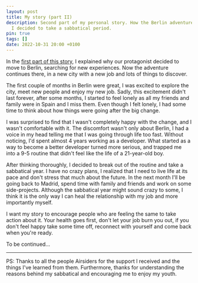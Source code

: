 ```yaml
---
layout: post
title: My story (part II)
description: Second part of my personal story. How the Berlin adventure went and why
  I decided to take a sabbatical period.
pin: true
tags: []
date: 2022-10-31 20:00 +0100
---
```


In the [first part of this story](https://monkeyandres.com/post/la-historia-de-un-muchacho/), I explained why our protagonist decided to move to Berlin, searching for new experiences. Now the adventure continues there, in a new city with a new job and lots of things to discover.

The first couple of months in Berlin were great, I was excited to explore the city, meet new people and enjoy my new job. Sadly, this excitement didn't last forever, after some months, I started to feel lonely as all my friends and family were in Spain and I miss them. Even though I felt lonely, I had some time to think about how things were going after the big change.

I was surprised to find that I wasn't completely happy with the change, and I wasn't comfortable with it. The discomfort wasn't only about Berlin, I had a voice in my head telling me that I was going through life too fast. Without noticing, I'd spent almost 4 years working as a developer. What started as a way to become a better developer turned more serious, and trapped me into a 9-5 routine that didn't feel like the life of a 21-year-old boy.  

After thinking thoroughly, I decided to break out of the routine and 
take a sabbatical year. I have no crazy plans, I realized that I need to live life at its pace and don't stress that much about the future. In the next month I'll be going back to Madrid, spend time with family and friends and work on some side-projects. Although the sabbatical year might sound crazy to
 some, I think it is the only way I can heal the relationship with my 
job and more importantly myself.

I want my story to encourage people who are feeling the same to take action about it. Your health goes first, don't let your job burn you out, if you don't feel happy take some time off, reconnect with yourself and come back when you're ready.

To be continued...

---

PS: Thanks to all the people Airsiders for the support I received and the things I've learned from them. Furthermore, thanks for understanding the reasons behind my sabbatical and encouraging me to enjoy my youth.
